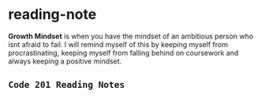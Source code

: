 # reading-note
**Growth Mindset** is when you have the mindset of an ambitious person who isnt afraid to fail.
I will remind myself of this by keeping myself from procrastinating, keeping myself from falling behind on coursework and always keeping a positive mindset.

## ``` Code 201 Reading Notes ```
